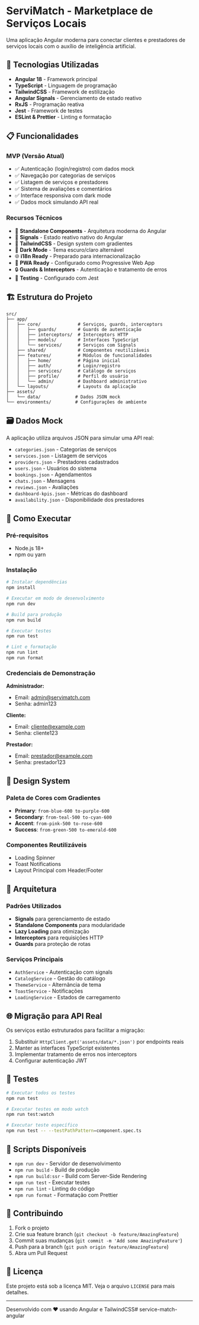# ServiMatch - Marketplace de Serviços Locais

Uma aplicação Angular moderna para conectar clientes e prestadores de serviços locais com o auxílio de inteligência artificial.

## 🚀 Tecnologias Utilizadas

- **Angular 18** - Framework principal
- **TypeScript** - Linguagem de programação
- **TailwindCSS** - Framework de estilização
- **Angular Signals** - Gerenciamento de estado reativo
- **RxJS** - Programação reativa
- **Jest** - Framework de testes
- **ESLint & Prettier** - Linting e formatação

## 📋 Funcionalidades

### MVP (Versão Atual)
- ✅ Autenticação (login/registro) com dados mock
- ✅ Navegação por categorias de serviços
- ✅ Listagem de serviços e prestadores
- ✅ Sistema de avaliações e comentários
- ✅ Interface responsiva com dark mode
- ✅ Dados mock simulando API real

### Recursos Técnicos
- 🎯 **Standalone Components** - Arquitetura moderna do Angular
- 🔄 **Signals** - Estado reativo nativo do Angular
- 🎨 **TailwindCSS** - Design system com gradientes
- 🌙 **Dark Mode** - Tema escuro/claro alternável
- 🌐 **i18n Ready** - Preparado para internacionalização
- 📱 **PWA Ready** - Configurado como Progressive Web App
- 🔒 **Guards & Interceptors** - Autenticação e tratamento de erros
- 🧪 **Testing** - Configurado com Jest

## 🏗️ Estrutura do Projeto

```
src/
├── app/
│   ├── core/              # Serviços, guards, interceptors
│   │   ├── guards/        # Guards de autenticação
│   │   ├── interceptors/  # Interceptors HTTP
│   │   ├── models/        # Interfaces TypeScript
│   │   └── services/      # Serviços com Signals
│   ├── shared/            # Componentes reutilizáveis
│   ├── features/          # Módulos de funcionalidades
│   │   ├── home/          # Página inicial
│   │   ├── auth/          # Login/registro
│   │   ├── services/      # Catálogo de serviços
│   │   ├── profile/       # Perfil do usuário
│   │   └── admin/         # Dashboard administrativo
│   └── layouts/           # Layouts da aplicação
├── assets/
│   └── data/             # Dados JSON mock
└── environments/         # Configurações de ambiente
```

## 🗃️ Dados Mock

A aplicação utiliza arquivos JSON para simular uma API real:

- `categories.json` - Categorias de serviços
- `services.json` - Listagem de serviços
- `providers.json` - Prestadores cadastrados
- `users.json` - Usuários do sistema
- `bookings.json` - Agendamentos
- `chats.json` - Mensagens
- `reviews.json` - Avaliações
- `dashboard-kpis.json` - Métricas do dashboard
- `availability.json` - Disponibilidade dos prestadores

## 🚦 Como Executar

### Pré-requisitos
- Node.js 18+
- npm ou yarn

### Instalação
```bash
# Instalar dependências
npm install

# Executar em modo de desenvolvimento
npm run dev

# Build para produção
npm run build

# Executar testes
npm run test

# Lint e formatação
npm run lint
npm run format
```

### Credenciais de Demonstração

**Administrador:**
- Email: admin@servimatch.com
- Senha: admin123

**Cliente:**
- Email: cliente@example.com
- Senha: cliente123

**Prestador:**
- Email: prestador@example.com
- Senha: prestador123

## 🎨 Design System

### Paleta de Cores com Gradientes
- **Primary**: `from-blue-600 to-purple-600`
- **Secondary**: `from-teal-500 to-cyan-600`
- **Accent**: `from-pink-500 to-rose-600`
- **Success**: `from-green-500 to-emerald-600`

### Componentes Reutilizáveis
- Loading Spinner
- Toast Notifications
- Layout Principal com Header/Footer

## 📐 Arquitetura

### Padrões Utilizados
- **Signals** para gerenciamento de estado
- **Standalone Components** para modularidade
- **Lazy Loading** para otimização
- **Interceptors** para requisições HTTP
- **Guards** para proteção de rotas

### Serviços Principais
- `AuthService` - Autenticação com signals
- `CatalogService` - Gestão do catálogo
- `ThemeService` - Alternância de tema
- `ToastService` - Notificações
- `LoadingService` - Estados de carregamento

## 🌐 Migração para API Real

Os serviços estão estruturados para facilitar a migração:

1. Substituir `HttpClient.get('assets/data/*.json')` por endpoints reais
2. Manter as interfaces TypeScript existentes
3. Implementar tratamento de erros nos interceptors
4. Configurar autenticação JWT

## 🧪 Testes

```bash
# Executar todos os testes
npm run test

# Executar testes em modo watch
npm run test:watch

# Executar teste específico
npm run test -- --testPathPattern=component.spec.ts
```

## 📝 Scripts Disponíveis

- `npm run dev` - Servidor de desenvolvimento
- `npm run build` - Build de produção
- `npm run build:ssr` - Build com Server-Side Rendering
- `npm run test` - Executar testes
- `npm run lint` - Linting do código
- `npm run format` - Formatação com Prettier

## 🤝 Contribuindo

1. Fork o projeto
2. Crie sua feature branch (`git checkout -b feature/AmazingFeature`)
3. Commit suas mudanças (`git commit -m 'Add some AmazingFeature'`)
4. Push para a branch (`git push origin feature/AmazingFeature`)
5. Abra um Pull Request

## 📄 Licença

Este projeto está sob a licença MIT. Veja o arquivo `LICENSE` para mais detalhes.

---

Desenvolvido com ❤️ usando Angular e TailwindCSS# service-match-angular
